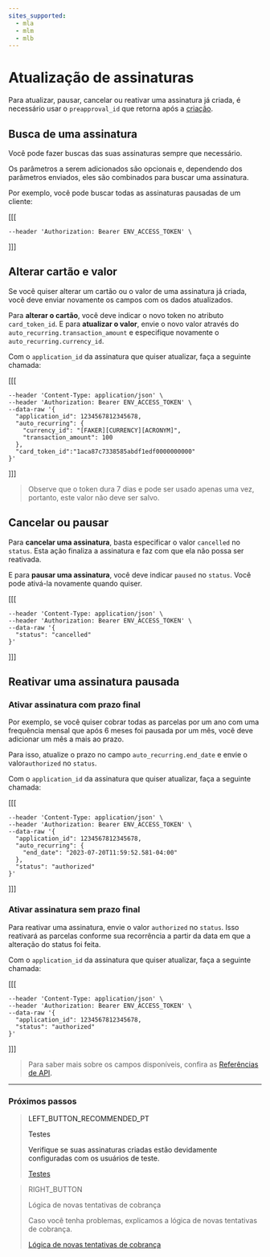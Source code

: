 ```yaml
---
sites_supported:
  - mla
  - mlm
  - mlb
---
```


# Atualização de assinaturas

Para atualizar, pausar, cancelar ou reativar uma assinatura já criada, é necessário usar o `preapproval_id` que retorna após a <a href="https://www.mercadopago[FAKER][URL][DOMAIN]/developers/pt/guides/online-payments/subscriptions/introduction/" target="_blank">criação</a>. 

## Busca de uma assinatura

Você pode fazer buscas das suas assinaturas sempre que necessário. 

Os parâmetros a serem adicionados são opcionais e, dependendo dos parâmetros enviados, eles são combinados para buscar uma assinatura. 

Por exemplo, você pode buscar todas as assinaturas pausadas de um cliente: 

[[[
```curl curl --location --request GET 'https://api.mercadopago.com/preapproval/search?status=paused&payer_email=john@yourdomain.com' \
--header 'Authorization: Bearer ENV_ACCESS_TOKEN' \
```
]]]


## Alterar cartão e valor

Se você quiser alterar um cartão ou o valor de uma assinatura já criada, você deve enviar novamente os campos com os dados atualizados.

Para __alterar o cartão__, você deve indicar o novo token no atributo `card_token_id`. E para __atualizar o valor__, envie o novo valor através do `auto_recurring.transaction_amount` e especifique novamente o `auto_recurring.currency_id`.

Com o `application_id` da assinatura que quiser atualizar, faça a seguinte chamada: 

[[[
```curl curl --location --request PUT 'https://api.mercadopago.com/preapproval/<PREAPPROVAL_ID>' \
--header 'Content-Type: application/json' \
--header 'Authorization: Bearer ENV_ACCESS_TOKEN' \
--data-raw '{
  "application_id": 1234567812345678,
  "auto_recurring": {
    "currency_id": "[FAKER][CURRENCY][ACRONYM]",
    "transaction_amount": 100
  },
  "card_token_id":"1aca87c7338585abdf1edf0000000000"
}'
```
]]]

>Observe que o token dura 7 dias e pode ser usado apenas uma vez, portanto, este valor não deve ser salvo.

## Cancelar ou pausar

Para __cancelar uma assinatura__, basta especificar o valor `cancelled` no `status`. Esta ação finaliza a assinatura e faz com que ela não possa ser reativada.

E para __pausar uma assinatura__, você deve indicar  `paused` no `status`. Você pode ativá-la novamente quando quiser. 


[[[
```curl curl --location --request PUT 'https://api.mercadopago.com/preapproval/<PREAPPROVAL_ID>' \
--header 'Content-Type: application/json' \
--header 'Authorization: Bearer ENV_ACCESS_TOKEN' \
--data-raw '{
  "status": "cancelled"
}'
```
]]]

## Reativar uma assinatura pausada

### Ativar assinatura com prazo final

Por exemplo, se você quiser cobrar todas as parcelas por um ano com uma frequência mensal que após 6 meses foi pausada por um mês, você deve adicionar um mês a mais ao prazo.

Para isso, atualize o prazo no campo `auto_recurring.end_date` e envie o valor`authorized` no `status`.

Com o `application_id` da assinatura que quiser atualizar, faça a seguinte chamada: 


[[[
```curl curl --location --request PUT 'https://api.mercadopago.com/preapproval/<PREAPPROVAL_ID>' \
--header 'Content-Type: application/json' \
--header 'Authorization: Bearer ENV_ACCESS_TOKEN' \
--data-raw '{
  "application_id": 1234567812345678,
  "auto_recurring": {
    "end_date": "2023-07-20T11:59:52.581-04:00"
  },
  "status": "authorized"
}'
```
]]]

### Ativar assinatura sem prazo final

Para reativar uma assinatura, envie o valor `authorized` no `status`. Isso reativará as parcelas conforme sua recorrência a partir da data em que a alteração do status foi feita. 

Com o `application_id` da assinatura que quiser atualizar, faça a seguinte chamada:

[[[
```curl curl --location --request PUT 'https://api.mercadopago.com/preapproval/<PREAPPROVAL_ID>' \
--header 'Content-Type: application/json' \
--header 'Authorization: Bearer ENV_ACCESS_TOKEN' \
--data-raw '{
  "application_id": 1234567812345678,
  "status": "authorized"
}'
```
]]]

>Para saber mais sobre os campos disponíveis, confira as <a href="https://www.mercadopago[FAKER][URL][DOMAIN]/developers/pt/reference/" target="_blank">Referências de API<a>.


------------
### Próximos passos

> LEFT_BUTTON_RECOMMENDED_PT
>
> Testes
>
> Verifique se suas assinaturas criadas estão devidamente configuradas com os usuários de teste. 
>
> [Testes](https://www.mercadopago[FAKER][URL][DOMAIN]/developers/pt/guides/online-payments/subscriptions/testing/)


> RIGHT_BUTTON
>
> Lógica de novas tentativas de cobrança
>
> Caso você tenha problemas, explicamos a lógica de novas tentativas de cobrança.
>
> [Lógica de novas tentativas de cobrança](https://www.mercadopago[FAKER][URL][DOMAIN]/developers/pt/guides/online-payments/subscriptions/payment-retry/)
